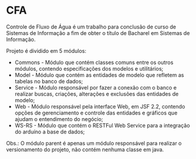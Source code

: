 # CFA
Controle de Fluxo de Água é um trabalho para conclusão de curso de Sistemas de Informação a fim de obter o título de Bacharel em Sistemas de Informação.

Projeto é dividido em 5 módulos:
  * Commons - Módulo que contém classes comuns entre os outros módulos, contendo especificações dos modelos e utilitários;
  * Model - Módulo que contém as entidades de modelo que refletem as tabelas no banco de dados;
  * Service - Módulo responsável por fazer a conexão com o banco e realizar buscas, criações, alterações e exclusões das entidades de modelo;
  * Web - Módulo responsável pela interface Web, em JSF 2.2, contendo opções de gerenciamento e controle das entidades e gráficos que ajudam o entendimento do negócio;
  * WS-RS - Módulo que contém o RESTFul Web Service para a integração do arduíno a base de dados;
  
Obs.: O módulo parent é apenas um módulo responsável para realizar o versionamento do projeto, não contém nenhuma classe em java.
